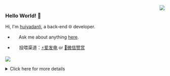 <img align='right' src='https://github-readme-stats.vercel.app/api?username=huiyadanli&show_icons=true&&theme=default&hide=["contribs"]&&hide_title=true' /> 

### Hello World! 👋

Hi, I'm [huiyadanli](https://www.huiyadan.com), a back-end 🌐 developer.

- <img src='https://github.com/user-attachments/assets/830f9d78-a85c-4d62-be5e-cc0af727eabe' width='15px' /> Ask me about anything [here](https://github.com/huiyadanli/huiyadanli/issues).

- <img src='https://github.com/user-attachments/assets/4292a134-34e9-487a-97c0-4f9f827bfdde' width='16px' /> 投喂渠道：[⚡爱发电](https://afdian.com/@huiyadanli) or [🍚微信赞赏](https://github.com/huiyadanli/huiyadanli/blob/master/DONATE.md)</del>

![](https://visitor-badge.laobi.icu/badge?page_id=huiyadanli.huiyadanli)

<details>
<summary>Click here for more details</summary>
  
![Metrics](https://metrics.lecoq.io/huiyadanli?template=classic&base.header=0&isocalendar=1&languages=1&achievements=1&lines=1&base.indepth=false&base.hireable=false&isocalendar.duration=half-year&languages.ignored=HTML%2CCSS%2CASP%2CBATCHFILE&languages.limit=8&languages.threshold=0%25&languages.other=false&languages.colors=github&languages.sections=most-used&languages.indepth=false&languages.analysis.timeout=15&languages.categories=markup%2C%20programming&languages.recent.categories=markup%2C%20programming&languages.recent.load=300&languages.recent.days=14&achievements.threshold=B&achievements.secrets=false&achievements.display=compact&achievements.limit=0&config.timezone=Asia%2FShanghai&config.order=base.header%2C%20isocalendar&config.display=large)

</details>

<!--
<del>[🍚顿顿饭](https://dun.mianbaoduo.com/@huiyadanli)</del>

[![stat](https://github-readme-stats.vercel.app/api?username=huiyadanli&show_icons=true&&theme=default&hide=["contribs"])](https://github.com/huiyadanli)

[![Top Langs](https://github-readme-stats.vercel.app/api/top-langs/?username=huiyadanli&layout=compact)](https://github.com/huiyadanli)

<details>
<summary>CLICK ME</summary>

![ip test](https://ip.ntrqq.net/images/yosuga.png?wd=JTIw&r=f7eppzl6j6)
</details>

-->
